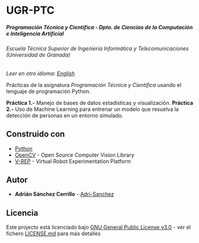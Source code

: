 # UGR-PTC
##### Programación Técnica y Científica - Dpto. de Ciencias de la Computación e Inteligencia Artificial
###### Escuela Técnica Superior de Ingeniería Informática y Telecomunicaciones (Universidad de Granada)

*Leer en otro idioma: [English](README.eng.md)*

Prácticas de la asignatura *Programación Técnica y Científica* usando el lenguaje de programación Python.  

**Práctica 1.-** Manejo de bases de datos estadísticas y visualización.
**Práctica 2.-** Uso de Machine Learning para entrenar un modelo que resuelva la detección de personas en un entorno simulado. 

## Construido con

* [Python](https://www.python.org/) 
* [OpenCV](https://opencv.org/) - Open Source Computer Vision Library
* [V-REP](http://www.coppeliarobotics.com/) - Virtual Robot Experimentation Platform

## Autor

* **Adrián Sánchez Cerrillo** - [Adri-Sanchez](https://github.com/Adri-Sanchez)

## Licencia

Este projecto está licenciado bajo [GNU General Public License v3.0](http://www.gnu.org/licenses/) - ver el fichero [LICENSE.md](LICENSE.md) para más detalles